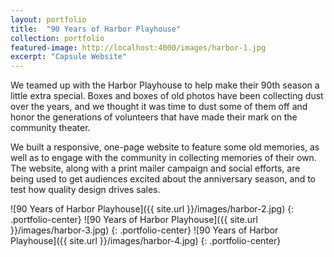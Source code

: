 ```yaml
---
layout: portfolio
title:  "90 Years of Harbor Playhouse"
collection: portfolio
featured-image: http://localhost:4000/images/harbor-1.jpg
excerpt: "Capsule Website"
---
```

We teamed up with the Harbor Playhouse to help make their 90th season a little extra special. Boxes and boxes of old photos have been collecting dust over the years, and we thought it was time to dust some of them off and honor the generations of volunteers that have made their mark on the community theater.

We built a responsive, one-page website to feature some old memories, as well as to engage with the community in collecting memories of their own. The website, along with a print mailer campaign and social efforts, are being used to get audiences excited about the anniversary season, and to test how quality design drives sales.

![90 Years of Harbor Playhouse]({{ site.url }}/images/harbor-2.jpg)
{: .portfolio-center}
![90 Years of Harbor Playhouse]({{ site.url }}/images/harbor-3.jpg)
{: .portfolio-center}
![90 Years of Harbor Playhouse]({{ site.url }}/images/harbor-4.jpg)
{: .portfolio-center}
